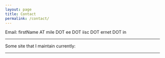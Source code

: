```yaml
---
layout: page
title: Contact
permalink: /contact/
---
```


Email:
firstName AT mile DOT ee DOT iisc DOT ernet DOT in

<!--<div align="center">
<table text-align="center">
<tr>
<tr><td>Find me else where on the web</td></tr>
<td>
<a href="http://twitter.com/immsrini" title="mSrini on Twitter" target="_blank"><i class="fa fa-twitter-square fa-2x"></i></a>
<a href="http://facebook.com/" title="mSrini on FB" target="_blank"><i class="fa fa-facebook-square fa-2x"></i></a>
<a href="http://facebook.com/" title="mSrini on FB" target="_blank"><i class="fa fa-github-square fa-2x"></i></a>
<a href="http://facebook.com/" title="mSrini on FB" target="_blank"><i class="fa fa-linkedin-square fa-2x"></i></a>
<a href="http://facebook.com/" title="mSrini on FB" target="_blank"><i class="fa fa-skype fa-2x"></i></a>
</td>
</tr>
</table>
</div>-->
<hr/>

Some site that I maintain currently:


<!--Address:
Room #202, MILE Lab, Department of Electrical Engineering,
Indian Institute of Science, Bangalore, KA 560-012, India.
-->
<hr/>
